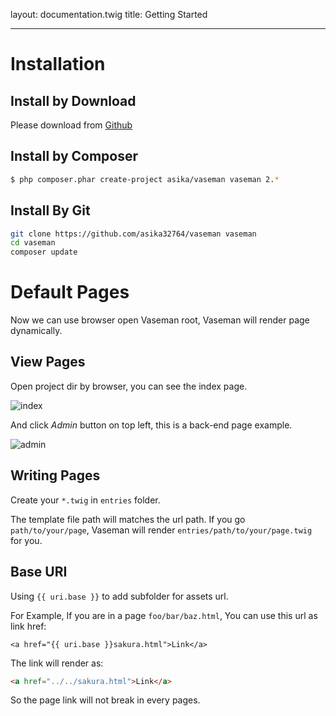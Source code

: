 layout: documentation.twig
title: Getting Started

---

# Installation

## Install by Download

Please download from [Github](https://github.com/asika32764/vaseman/releases)

## Install by Composer

``` bash
$ php composer.phar create-project asika/vaseman vaseman 2.*
```

## Install By Git

``` bash
git clone https://github.com/asika32764/vaseman vaseman
cd vaseman
composer update
```

# Default Pages

Now we can use browser open Vaseman root, Vaseman will render page dynamically.

## View Pages

Open project dir by browser, you can see the index page.

![index](http://cl.ly/SnuG/p2013-12-05-1.jpg)

And click *Admin* button on top left, this is a back-end page example.

![admin](http://cl.ly/SoKm/p2013-12-05-2.jpg)

## Writing Pages

Create your `*.twig` in `entries` folder.

The template file path will matches the url path.
If you go `path/to/your/page`, Vaseman will render `entries/path/to/your/page.twig` for you.

## Base URI

Using `{{ uri.base }}` to add subfolder for assets url.

For Example, If you are in a page `foo/bar/baz.html`, You can use this url as link href:

``` twig
<a href="{{ uri.base }}sakura.html">Link</a>
```

The link will render as:

``` html
<a href="../../sakura.html">Link</a>
```

So the page link will not break in every pages.
